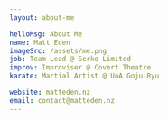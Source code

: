 ```yaml
---
layout: about-me

helloMsg: About Me
name: Matt Eden
imageSrc: /assets/me.png
job: Team Lead @ Serko Limited
improv: Improviser @ Covert Theatre
karate: Martial Artist @ UoA Goju-Ryu

website: matteden.nz
email: contact@matteden.nz
---
```

